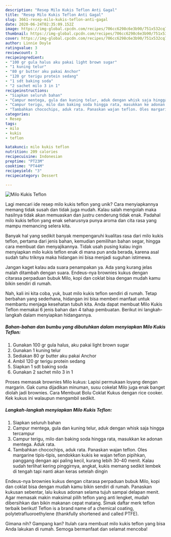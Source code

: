 ```yaml
---
description: "Resep Milo Kukis Teflon Anti Gagal"
title: "Resep Milo Kukis Teflon Anti Gagal"
slug: 3661-resep-milo-kukis-teflon-anti-gagal
date: 2020-06-24T02:35:09.152Z
image: https://img-global.cpcdn.com/recipes/706cc6298c6e3b90/751x532cq70/milo-kukis-teflon-foto-resep-utama.jpg
thumbnail: https://img-global.cpcdn.com/recipes/706cc6298c6e3b90/751x532cq70/milo-kukis-teflon-foto-resep-utama.jpg
cover: https://img-global.cpcdn.com/recipes/706cc6298c6e3b90/751x532cq70/milo-kukis-teflon-foto-resep-utama.jpg
author: Linnie Doyle
ratingvalue: 3
reviewcount: 3
recipeingredient:
- "100 gr gula halus aku pakai light brown sugar"
- "1 kuning telur"
- "80 gr butter aku pakai Anchor"
- "120 gr terigu protein sedang"
- "1 sdt baking soda"
- "2 sachet milo 3 in 1"
recipeinstructions:
- "Siapkan seluruh bahan"
- "Campur mentega, gula dan kuning telur, aduk dengan whisk saja hingga tercampur"
- "Campur terigu, milo dan baking soda hingga rata, masukkan ke adonan mentega. Aduk rata."
- "Tambahkan chocochips, aduk rata. Panaskan wajan teflon. Oles margarine tipis-tipis, sendokkan kukis ke wajan teflon pipihkan, panggang dengan api paling kecil, kurang lebih 30-40 menit. Kalau sudah terlihat kering pinggirnya, angkat, kukis memang sedikit lembek di tengah tapi nanti akan keras setelah dingin"
categories:
- Resep
tags:
- milo
- kukis
- teflon

katakunci: milo kukis teflon 
nutrition: 209 calories
recipecuisine: Indonesian
preptime: "PT23M"
cooktime: "PT44M"
recipeyield: "3"
recipecategory: Dessert

---
```



![Milo Kukis Teflon](https://img-global.cpcdn.com/recipes/706cc6298c6e3b90/751x532cq70/milo-kukis-teflon-foto-resep-utama.jpg)

Lagi mencari ide resep milo kukis teflon yang unik? Cara menyiapkannya memang tidak susah dan tidak juga mudah. Kalau salah mengolah maka hasilnya tidak akan memuaskan dan justru cenderung tidak enak. Padahal milo kukis teflon yang enak seharusnya punya aroma dan cita rasa yang mampu memancing selera kita.

Banyak hal yang sedikit banyak mempengaruhi kualitas rasa dari milo kukis teflon, pertama dari jenis bahan, kemudian pemilihan bahan segar, hingga cara membuat dan menyajikannya. Tidak usah pusing kalau ingin menyiapkan milo kukis teflon enak di mana pun anda berada, karena asal sudah tahu triknya maka hidangan ini bisa menjadi suguhan istimewa.

Jangan kaget kalau ada suara penampakan ya. Ada yang kurang jelas malah ditambah dengan suara. Endeus-nya brownies kukus dengan citarasa perpaduan bubuk Milo, kopi dan coklat bisa dengan mudah kamu bikin sendiri di rumah.


Nah, kali ini kita coba, yuk, buat milo kukis teflon sendiri di rumah. Tetap berbahan yang sederhana, hidangan ini bisa memberi manfaat untuk membantu menjaga kesehatan tubuh kita. Anda dapat membuat Milo Kukis Teflon memakai 6 jenis bahan dan 4 tahap pembuatan. Berikut ini langkah-langkah dalam menyiapkan hidangannya.

<!--inarticleads1-->

##### Bahan-bahan dan bumbu yang dibutuhkan dalam menyiapkan Milo Kukis Teflon:

1. Gunakan 100 gr gula halus, aku pakai light brown sugar
1. Gunakan 1 kuning telur
1. Sediakan 80 gr butter aku pakai Anchor
1. Ambil 120 gr terigu protein sedang
1. Siapkan 1 sdt baking soda
1. Gunakan 2 sachet milo 3 in 1


Proses memasak brownies Milo kukus: Lapisi permukaan loyang dengan margarin. Gak cuma dijadikan minuman, susu cokelat Milo juga enak banget diolah jadi brownies. Cara Membuat Bolu Coklat Kukus dengan rice cooker. Kek kukus ini walaupun mengambil sedikit. 

<!--inarticleads2-->

##### Langkah-langkah menyiapkan Milo Kukis Teflon:

1. Siapkan seluruh bahan
1. Campur mentega, gula dan kuning telur, aduk dengan whisk saja hingga tercampur
1. Campur terigu, milo dan baking soda hingga rata, masukkan ke adonan mentega. Aduk rata.
1. Tambahkan chocochips, aduk rata. Panaskan wajan teflon. Oles margarine tipis-tipis, sendokkan kukis ke wajan teflon pipihkan, panggang dengan api paling kecil, kurang lebih 30-40 menit. Kalau sudah terlihat kering pinggirnya, angkat, kukis memang sedikit lembek di tengah tapi nanti akan keras setelah dingin


Endeus-nya brownies kukus dengan citarasa perpaduan bubuk Milo, kopi dan coklat bisa dengan mudah kamu bikin sendiri di rumah. Panaskan kukusan sebentar, lalu kukus adonan selama tujuh sampai delapan menit. Agar memasak makin maksimal pilih teflon yang anti lengket, mudah dibersihkan dan bikin makanan cepat matang. Simak daftar merk teflon terbaik berikut! Teflon is a brand name of a chemical coating, polytetrafluoroethylene (thankfully shortened and called PTFE). 

Gimana nih? Gampang kan? Itulah cara membuat milo kukis teflon yang bisa Anda lakukan di rumah. Semoga bermanfaat dan selamat mencoba!
